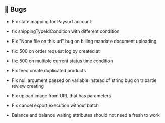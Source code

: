 ## 🐛 Bugs

- Fix state mapping for Paysurf account

- fix shippingTypeIdCondition with different condition

- Fix "None file on this url" bug on billing mandate document uploading

- fix: 500 on order request log by created at

- fix: 500 on multiple current status time condition

- Fix feed create duplicated products

- Fix null argument passed on variable instead of string bug on tripartie review creating

- Fix upload image from URL that has parameters

- Fix cancel export execution without batch

- Balance and balance waiting attributes should not need a fresh to work